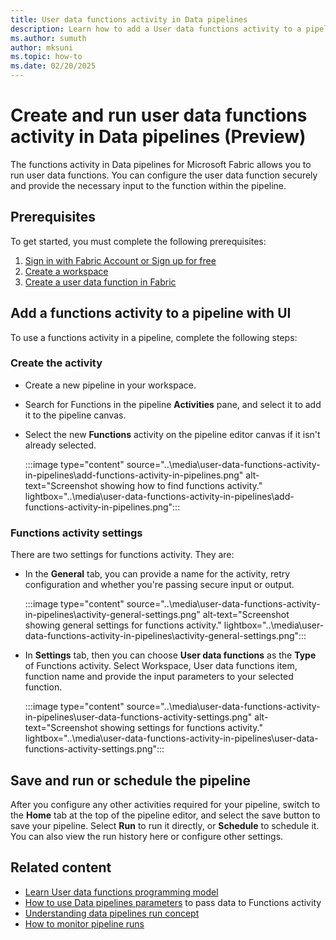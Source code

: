 ```yaml
---
title: User data functions activity in Data pipelines
description: Learn how to add a User data functions activity to a pipeline and run it in Fabric.
ms.author: sumuth
author: mksuni
ms.topic: how-to
ms.date: 02/20/2025
---
```


# Create and run user data functions activity in Data pipelines (Preview)

The functions activity in Data pipelines for Microsoft Fabric allows you to run user data functions. You can configure the user data function securely and provide the necessary input to the function within the pipeline. 

## Prerequisites

To get started, you must complete the following prerequisites:

1. [Sign in with Fabric Account or Sign up for free](../../get-started/fabric-trial.md)
2. [Create a workspace](../../get-started/create-workspaces.md)
3. [Create a user data function in Fabric](./create-user-data-functions-in-portal.md)

## Add a functions activity to a pipeline with UI

To use a functions activity in a pipeline, complete the following steps:

### Create the activity

- Create a new pipeline in your workspace.
- Search for Functions in the pipeline **Activities** pane, and select it to add it to the pipeline canvas.
- Select the new **Functions** activity on the pipeline editor canvas if it isn't already selected.

   :::image type="content" source="..\media\user-data-functions-activity-in-pipelines\add-functions-activity-in-pipelines.png" alt-text="Screenshot showing how to find functions activity." lightbox="..\media\user-data-functions-activity-in-pipelines\add-functions-activity-in-pipelines.png":::

### Functions activity settings
There are two settings for functions activity. They are:
- In the **General** tab, you can provide a name for the activity, retry configuration and whether you're passing secure input or output.

   :::image type="content" source="..\media\user-data-functions-activity-in-pipelines\activity-general-settings.png" alt-text="Screenshot showing general settings for functions activity." lightbox="..\media\user-data-functions-activity-in-pipelines\activity-general-settings.png":::


- In **Settings** tab, then you can choose **User data functions** as the **Type** of Functions activity. Select Workspace, User data functions item, function name and provide the input parameters to your selected function.

   :::image type="content" source="..\media\user-data-functions-activity-in-pipelines\user-data-functions-activity-settings.png" alt-text="Screenshot showing settings for functions activity." lightbox="..\media\user-data-functions-activity-in-pipelines\user-data-functions-activity-settings.png":::

## Save and run or schedule the pipeline

After you configure any other activities required for your pipeline, switch to the **Home** tab at the top of the pipeline editor, and select the save button to save your pipeline. Select **Run** to run it directly, or **Schedule** to schedule it. You can also view the run history here or configure other settings.

## Related content
- [Learn User data functions programming model](./python-programming-model.md)
- [How to use Data pipelines parameters](../../data-factory/parameters.md) to pass data to Functions activity 
- [Understanding data pipelines run concept](../../data-factory/pipeline-runs.md)
- [How to monitor pipeline runs](../../data-factory/monitor-pipeline-runs.md)
